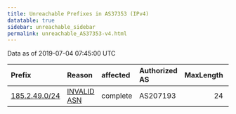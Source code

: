 ```yaml
---
title: Unreachable Prefixes in AS37353 (IPv4)
datatable: true
sidebar: unreachable_sidebar
permalink: unreachable_AS37353-v4.html
---
```


Data as of 2019-07-04 07:45:00 UTC


<div class="datatable-begin"></div>

| Prefix                                               | Reason                                                                                               | affected   | Authorized AS   |   MaxLength | Anchor                                         |   unreachable /24s |
|:-----------------------------------------------------|:-----------------------------------------------------------------------------------------------------|:-----------|:----------------|------------:|:-----------------------------------------------|-------------------:|
| [185.2.49.0/24](https://stat.ripe.net/185.2.49.0/24) | [INVALID ASN](https://rpki-validator.ripe.net/announcement-preview?asn=AS37353&prefix=185.2.49.0/24) | complete   | AS207193        |          24 | [RIPE](unreachable_RIPE_NCC_RPKI_Root-v4.html) |                  1 |

<div class="datatable-end"></div>